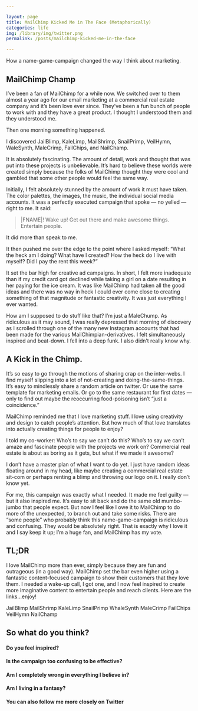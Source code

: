 ```yaml
---

layout: page
title: MailChimp Kicked Me in The Face (Metaphorically)
categories: life
img: /library/img/twitter.png
permalink: /posts/mailchimp-kicked-me-in-the-face

---
```


How a name-game-campaign changed the way I think about marketing.

## MailChimp Champ

I’ve been a fan of MailChimp for a while now. We switched over to them almost a year ago for our email marketing at a commercial real estate company and it’s been love ever since. They’ve been a fun bunch of people to work with and they have a great product. I thought I understood them and they understood me.

Then one morning something happened.

I discovered JailBlimp, KaleLimp, MailShrimp, SnailPrimp, VeilHymn, WaleSynth, MaleCrimp, FailChips, and NailChamp.

It is absolutely fascinating. The amount of detail, work and thought that was put into these projects is unbelievable. It’s hard to believe these worlds were created simply because the folks of MailChimp thought they were cool and gambled that some other people would feel the same way.


Initially, I felt absolutely stunned by the amount of work it must have taken. The color palettes, the images, the music, the individual social media accounts. It was a perfectly executed campaign that spoke — no yelled — right to me. It said:

> |FNAME|! Wake up! Get out there and make awesome things. Entertain people.

It did more than speak to me.

It then pushed me over the edge to the point where I asked myself: “What the heck am I doing? What have I created? How the heck do I live with myself? Did I pay the rent this week?”

It set the bar high for creative ad campaigns. In short, I felt more inadequate than if my credit card got declined while taking a girl on a date resulting in her paying for the ice cream. It was like MailChimp had taken all the good ideas and there was no way in heck I could ever come close to creating something of that magnitude or fantastic creativity. It was just everything I ever wanted.

How am I supposed to do stuff like that? I’m just a MaleChump.
As ridiculous as it may sound, I was really depressed that morning of discovery as I scrolled through one of the many new Instagram accounts that had been made for the various MailChimpian-derivatives. I felt simultaneously inspired and beat-down. I fell into a deep funk. I also didn’t really know why.

## A Kick in the Chimp.

It’s so easy to go through the motions of sharing crap on the inter-webs. I find myself slipping into a lot of not-creating and doing-the-same-things. It’s easy to mindlessly share a random article on twitter. Or use the same template for marketing emails. Or go to the same restaurant for first dates — only to find out maybe the reoccurring food-poisoning isn’t “just a coincidence.”

MailChimp reminded me that I love marketing stuff. I love using creativity and design to catch people’s attention. But how much of that love translates into actually creating things for people to enjoy?

I told my co-worker: Who’s to say we can’t do this? Who’s to say we can’t amaze and fascinate people with the projects we work on? Commercial real estate is about as boring as it gets, but what if we made it awesome?

I don’t have a master plan of what I want to do yet. I just have random ideas floating around in my head, like maybe creating a commercial real estate sit-com or perhaps renting a blimp and throwing our logo on it. I really don’t know yet.

For me, this campaign was exactly what I needed. It made me feel guilty — but it also inspired me. It’s easy to sit back and do the same old mumbo-jumbo that people expect. But now I feel like I owe it to MailChimp to do more of the unexpected, to branch out and take some risks. There are “some people” who probably think this name-game-campaign is ridiculous and confusing. They would be absolutely right. That is exactly why I love it and I say keep it up; I’m a huge fan, and MailChimp has my vote.

## TL;DR

I love MailChimp more than ever, simply because they are fun and outrageous (in a good way).
MailChimp set the bar even higher using a fantastic content-focused campaign to show their customers that they love them.
I needed a wake-up call, I got one, and I now feel inspired to create more imaginative content to entertain people and reach clients.
Here are the links…enjoy!

JailBlimp
MailShrimp
KaleLimp
SnailPrimp
WhaleSynth
MaleCrimp
FailChips
VeilHymn
NailChamp

## So what do you think?

#### Do you feel inspired?
#### Is the campaign too confusing to be effective?
#### Am I completely wrong in everything I believe in?
#### Am I living in a fantasy?
#### You can also follow me more closely on Twitter